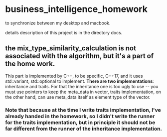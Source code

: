 # business_intelligence_homework

to synchronize between my desktop and macbook.

details description of this project is in the directory docs.

## the mix_type_similarity_calculation is not associated with the algorithm, but it's a part of the home work.
This part is implemented by C++, to be specific, C++17, and it uses std::variant, std::optional to implement.
<strong>There are two implementations</strong>: inheritance and traits. For that the inheritance one is too ugly to use -- you must use pointers to keep the meta_data in vector, traits implementation, on the other hand, can use meta_data itself as element type of the vector.
### Note that because at the time I write traits implementation, I've already handed in the homework, so I didn't write the runner for the traits implementation, but in principle it should not be far different from the runner of the inheritance implementation.
